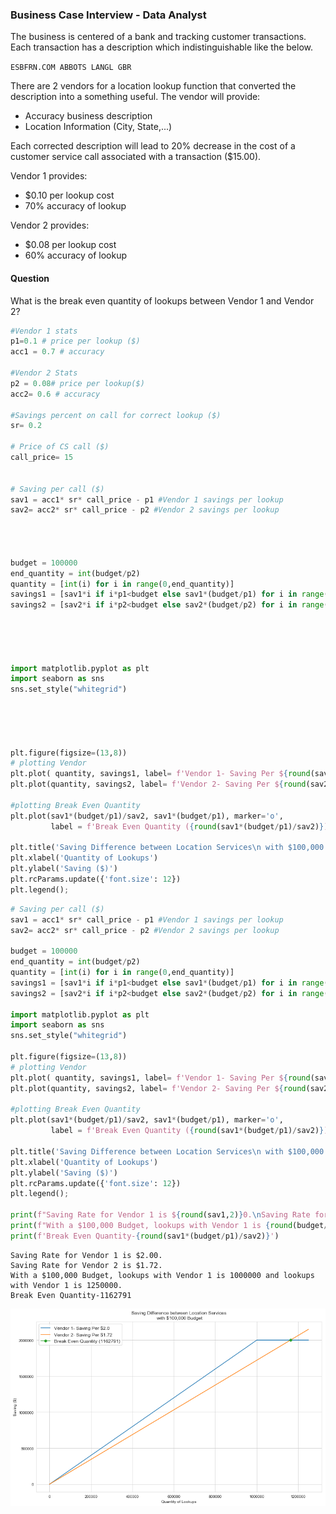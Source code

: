 

### Business Case Interview - Data Analyst

The business is centered of a bank and tracking customer transactions. Each transaction has a description  which indistinguishable like the below. 

```ESBFRN.COM ABBOTS LANGL GBR ```

There are 2 vendors for a location lookup function that converted the description into a something useful. The vendor will provide: 
<ul>
  <li>Accuracy business description</li>
  <li>Location Information (City, State,...)</li>
</ul> 

Each corrected description will lead to 20% decrease  in the cost of a customer service call associated with a transaction ($15.00). 

Vendor 1 provides:

<ul>
  <li>$0.10 per lookup cost</li>
  <li>70% accuracy of lookup</li>
</ul> 

Vendor 2 provides:

<ul>
  <li>$0.08 per lookup cost</li>
  <li>60% accuracy of lookup</li>
</ul> 

#### Question 

What is the break even quantity of lookups between Vendor 1 and Vendor 2? 


```python
#Vendor 1 stats
p1=0.1 # price per lookup ($)
acc1 = 0.7 # accuracy 

#Vendor 2 Stats
p2 = 0.08# price per lookup($)
acc2= 0.6 # accuracy 

#Savings percent on call for correct lookup ($)
sr= 0.2

# Price of CS call ($)
call_price= 15


# Saving per call ($)
sav1 = acc1* sr* call_price - p1 #Vendor 1 savings per lookup 
sav2= acc2* sr* call_price - p2 #Vendor 2 savings per lookup




budget = 100000
end_quantity = int(budget/p2)
quantity = [int(i) for i in range(0,end_quantity)]
savings1 = [sav1*i if i*p1<budget else sav1*(budget/p1) for i in range(0,end_quantity)]
savings2 = [sav2*i if i*p2<budget else sav2*(budget/p2) for i in range(0,end_quantity)]





import matplotlib.pyplot as plt
import seaborn as sns
sns.set_style("whitegrid")





plt.figure(figsize=(13,8))
# plotting Vendor 
plt.plot( quantity, savings1, label= f'Vendor 1- Saving Per ${round(sav1, 2)}') 
plt.plot(quantity, savings2, label= f'Vendor 2- Saving Per ${round(sav2, 2)}')

#plotting Break Even Quantity
plt.plot(sav1*(budget/p1)/sav2, sav1*(budget/p1), marker='o', 
         label = f'Break Even Quantity ({round(sav1*(budget/p1)/sav2)})')

plt.title('Saving Difference between Location Services\n with $100,000 Budget')
plt.xlabel('Quantity of Lookups')
plt.ylabel('Saving ($)')
plt.rcParams.update({'font.size': 12})
plt.legend();

```


```python
# Saving per call ($)
sav1 = acc1* sr* call_price - p1 #Vendor 1 savings per lookup 
sav2= acc2* sr* call_price - p2 #Vendor 2 savings per lookup

budget = 100000
end_quantity = int(budget/p2)
quantity = [int(i) for i in range(0,end_quantity)]
savings1 = [sav1*i if i*p1<budget else sav1*(budget/p1) for i in range(0,end_quantity)]
savings2 = [sav2*i if i*p2<budget else sav2*(budget/p2) for i in range(0,end_quantity)]

import matplotlib.pyplot as plt
import seaborn as sns
sns.set_style("whitegrid")

plt.figure(figsize=(13,8))
# plotting Vendor 
plt.plot( quantity, savings1, label= f'Vendor 1- Saving Per ${round(sav1, 2)}') 
plt.plot(quantity, savings2, label= f'Vendor 2- Saving Per ${round(sav2, 2)}')

#plotting Break Even Quantity
plt.plot(sav1*(budget/p1)/sav2, sav1*(budget/p1), marker='o', 
         label = f'Break Even Quantity ({round(sav1*(budget/p1)/sav2)})')

plt.title('Saving Difference between Location Services\n with $100,000 Budget')
plt.xlabel('Quantity of Lookups')
plt.ylabel('Saving ($)')
plt.rcParams.update({'font.size': 12})
plt.legend();

print(f"Saving Rate for Vendor 1 is ${round(sav1,2)}0.\nSaving Rate for Vendor 2 is ${round(sav2,2)}.")
print(f"With a $100,000 Budget, lookups with Vendor 1 is {round(budget/p1)} and lookups with Vendor 1 is {round(budget/p2)}.")
print(f'Break Even Quantity-{round(sav1*(budget/p1)/sav2)}')
```

    Saving Rate for Vendor 1 is $2.00.
    Saving Rate for Vendor 2 is $1.72.
    With a $100,000 Budget, lookups with Vendor 1 is 1000000 and lookups with Vendor 1 is 1250000.
    Break Even Quantity-1162791
    


![png](BusinessCaseInterview-DataAnalyst_files/BusinessCaseInterview-DataAnalyst_2_1.png)

